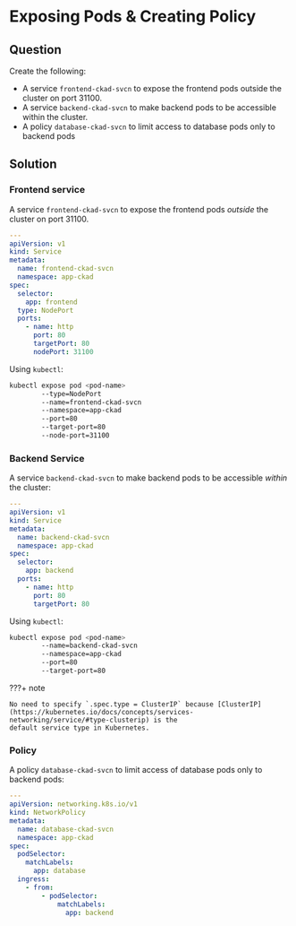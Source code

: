 # Exposing Pods & Creating Policy

## Question

Create the following:

- A service `frontend-ckad-svcn` to expose the frontend pods outside the cluster on port 31100.
- A service `backend-ckad-svcn` to make backend pods to be accessible within the cluster.
- A policy `database-ckad-svcn` to limit access to database pods only to backend pods

## Solution

### Frontend service

A service `frontend-ckad-svcn` to expose the frontend pods _outside_ the cluster on port 31100.

```yaml
---
apiVersion: v1
kind: Service
metadata:
  name: frontend-ckad-svcn
  namespace: app-ckad
spec:
  selector:
    app: frontend
  type: NodePort
  ports:
    - name: http
      port: 80
      targetPort: 80
      nodePort: 31100
```

Using `kubectl`:

```bash
kubectl expose pod <pod-name>
        --type=NodePort
        --name=frontend-ckad-svcn
        --namespace=app-ckad
        --port=80
        --target-port=80
        --node-port=31100
```

### Backend Service

A service `backend-ckad-svcn` to make backend pods to be accessible _within_ the cluster:

```yaml
---
apiVersion: v1
kind: Service
metadata:
  name: backend-ckad-svcn
  namespace: app-ckad
spec:
  selector:
    app: backend
  ports:
    - name: http
      port: 80
      targetPort: 80
```

Using `kubectl`:

```bash
kubectl expose pod <pod-name>
        --name=backend-ckad-svcn
        --namespace=app-ckad
        --port=80
        --target-port=80
```

???+ note

    No need to specify `.spec.type = ClusterIP` because [ClusterIP](https://kubernetes.io/docs/concepts/services-networking/service/#type-clusterip) is the
    default service type in Kubernetes.

### Policy

A policy `database-ckad-svcn` to limit access of database pods only to backend pods:

```yaml
---
apiVersion: networking.k8s.io/v1
kind: NetworkPolicy
metadata:
  name: database-ckad-svcn
  namespace: app-ckad
spec:
  podSelector:
    matchLabels:
      app: database
  ingress:
    - from:
        - podSelector:
            matchLabels:
              app: backend
```
